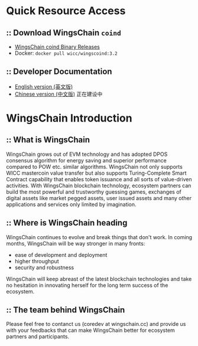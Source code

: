 Quick Resource Access
=====================================
## :: Download WingsChain ```coind```
* [WingsChain coind Binary Releases](https://github.com/WingsChain/WingsChain/wiki/Download-WingsChain-Binary-Releases)
* Docker: ```docker pull wicc/wingscoind:3.2```

## :: Developer Documentation

* [English version (英文版)](https://docs.wingschain.cc/)
* [Chinese version (中文版)](https://docs.wingschain.cc/zh_CN/latest) 正在建设中

WingsChain Introduction
=====================================

## :: What is WingsChain

WingsChain grows out of EVM technology and has adopted DPOS consensus algorithm for energy saving and superior performance compared to POW etc. similar algorithms. WingsChain not only supports WICC mastercoin value transfer but also supports Turing-Complete Smart Contract capability that enables token issuance and all sorts of value-driven activities. With WingsChain blockchain technology, ecosystem partners can build the most powerful and trustworthy guessing games, exchanges of digital assets like market pegged assets, user issued assets and many other applications and services only limited by imagination.

## :: Where is WingsChain heading

WingsChain continues to evolve and break things that don't work. In coming months, WingsChain will be way stronger in many fronts:
* ease of development and deployment
* higher throughput
* security and robustness

WingsChain will keep abreast of the latest blockchain technologies and take no hesitation in innovating herself for the long term success of the ecosystem.

## :: The team behind WingsChain

Please feel free to contanct us (coredev at wingschain.cc) and provide us with your feedbacks that can make WingsChain better for ecosystem partners and participants.
